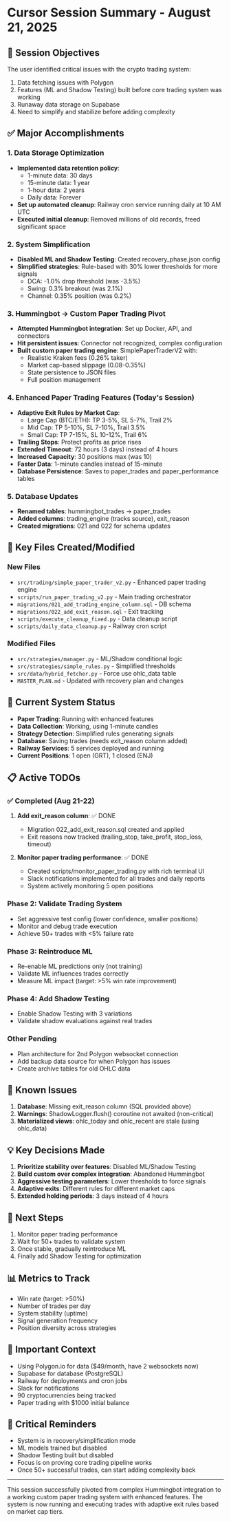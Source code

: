 # Cursor Session Summary - August 21, 2025

## 🎯 **Session Objectives**
The user identified critical issues with the crypto trading system:
1. Data fetching issues with Polygon
2. Features (ML and Shadow Testing) built before core trading system was working
3. Runaway data storage on Supabase
4. Need to simplify and stabilize before adding complexity

## ✅ **Major Accomplishments**

### 1. **Data Storage Optimization** 
- **Implemented data retention policy**: 
  - 1-minute data: 30 days
  - 15-minute data: 1 year  
  - 1-hour data: 2 years
  - Daily data: Forever
- **Set up automated cleanup**: Railway cron service running daily at 10 AM UTC
- **Executed initial cleanup**: Removed millions of old records, freed significant space

### 2. **System Simplification**
- **Disabled ML and Shadow Testing**: Created recovery_phase.json config
- **Simplified strategies**: Rule-based with 30% lower thresholds for more signals
  - DCA: -1.0% drop threshold (was -3.5%)
  - Swing: 0.3% breakout (was 2.1%)
  - Channel: 0.35% position (was 0.2%)

### 3. **Hummingbot → Custom Paper Trading Pivot**
- **Attempted Hummingbot integration**: Set up Docker, API, and connectors
- **Hit persistent issues**: Connector not recognized, complex configuration
- **Built custom paper trading engine**: SimplePaperTraderV2 with:
  - Realistic Kraken fees (0.26% taker)
  - Market cap-based slippage (0.08-0.35%)
  - State persistence to JSON files
  - Full position management

### 4. **Enhanced Paper Trading Features** (Today's Session)
- **Adaptive Exit Rules by Market Cap**:
  - Large Cap (BTC/ETH): TP 3-5%, SL 5-7%, Trail 2%
  - Mid Cap: TP 5-10%, SL 7-10%, Trail 3.5%  
  - Small Cap: TP 7-15%, SL 10-12%, Trail 6%
- **Trailing Stops**: Protect profits as price rises
- **Extended Timeout**: 72 hours (3 days) instead of 4 hours
- **Increased Capacity**: 30 positions max (was 10)
- **Faster Data**: 1-minute candles instead of 15-minute
- **Database Persistence**: Saves to paper_trades and paper_performance tables

### 5. **Database Updates**
- **Renamed tables**: hummingbot_trades → paper_trades
- **Added columns**: trading_engine (tracks source), exit_reason
- **Created migrations**: 021 and 022 for schema updates

## 📂 **Key Files Created/Modified**

### New Files
- `src/trading/simple_paper_trader_v2.py` - Enhanced paper trading engine
- `scripts/run_paper_trading_v2.py` - Main trading orchestrator  
- `migrations/021_add_trading_engine_column.sql` - DB schema
- `migrations/022_add_exit_reason.sql` - Exit tracking
- `scripts/execute_cleanup_fixed.py` - Data cleanup script
- `scripts/daily_data_cleanup.py` - Railway cron script

### Modified Files
- `src/strategies/manager.py` - ML/Shadow conditional logic
- `src/strategies/simple_rules.py` - Simplified thresholds
- `src/data/hybrid_fetcher.py` - Force use ohlc_data table
- `MASTER_PLAN.md` - Updated with recovery plan and changes

## 🚀 **Current System Status**
- **Paper Trading**: Running with enhanced features
- **Data Collection**: Working, using 1-minute candles
- **Strategy Detection**: Simplified rules generating signals
- **Database**: Saving trades (needs exit_reason column added)
- **Railway Services**: 5 services deployed and running
- **Current Positions**: 1 open (GRT), 1 closed (ENJ)

## 📋 **Active TODOs**

### ✅ Completed (Aug 21-22)
1. **Add exit_reason column**: ✅ DONE
   - Migration 022_add_exit_reason.sql created and applied
   - Exit reasons now tracked (trailing_stop, take_profit, stop_loss, timeout)

2. **Monitor paper trading performance**: ✅ DONE
   - Created scripts/monitor_paper_trading.py with rich terminal UI
   - Slack notifications implemented for all trades and daily reports
   - System actively monitoring 5 open positions

### Phase 2: Validate Trading System
- Set aggressive test config (lower confidence, smaller positions)
- Monitor and debug trade execution
- Achieve 50+ trades with <5% failure rate

### Phase 3: Reintroduce ML
- Re-enable ML predictions only (not training)
- Validate ML influences trades correctly
- Measure ML impact (target: >5% win rate improvement)

### Phase 4: Add Shadow Testing
- Enable Shadow Testing with 3 variations
- Validate shadow evaluations against real trades

### Other Pending
- Plan architecture for 2nd Polygon websocket connection
- Add backup data source for when Polygon has issues
- Create archive tables for old OHLC data

## 🔧 **Known Issues**
1. **Database**: Missing exit_reason column (SQL provided above)
2. **Warnings**: ShadowLogger.flush() coroutine not awaited (non-critical)
3. **Materialized views**: ohlc_today and ohlc_recent are stale (using ohlc_data)

## 💡 **Key Decisions Made**
1. **Prioritize stability over features**: Disabled ML/Shadow Testing
2. **Build custom over complex integration**: Abandoned Hummingbot
3. **Aggressive testing parameters**: Lower thresholds to force signals
4. **Adaptive exits**: Different rules for different market caps
5. **Extended holding periods**: 3 days instead of 4 hours

## 🎯 **Next Steps**
1. Monitor paper trading performance
2. Wait for 50+ trades to validate system
3. Once stable, gradually reintroduce ML
4. Finally add Shadow Testing for optimization

## 📊 **Metrics to Track**
- Win rate (target: >50%)
- Number of trades per day
- System stability (uptime)
- Signal generation frequency
- Position diversity across strategies

## 🔗 **Important Context**
- Using Polygon.io for data ($49/month, have 2 websockets now)
- Supabase for database (PostgreSQL)
- Railway for deployments and cron jobs
- Slack for notifications
- 90 cryptocurrencies being tracked
- Paper trading with $1000 initial balance

## 🚨 **Critical Reminders**
- System is in recovery/simplification mode
- ML models trained but disabled
- Shadow Testing built but disabled
- Focus is on proving core trading pipeline works
- Once 50+ successful trades, can start adding complexity back

---

This session successfully pivoted from complex Hummingbot integration to a working custom paper trading system with enhanced features. The system is now running and executing trades with adaptive exit rules based on market cap tiers.
